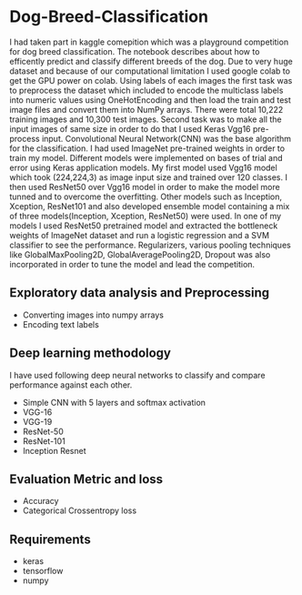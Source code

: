 # Dog-Breed-Classification


I had taken part in kaggle comepition which was a playground competition for dog breed classification. The notebook describes about how to efficently predict and classify different breeds of the dog.  Due to very huge dataset and because of our computational limitation I used google colab to get the GPU power on colab. Using labels of each images the first task was to preprocess the dataset which included to encode the multiclass labels into numeric values using OneHotEncoding and then load the train and test image files and convert them into NumPy arrays. There were total 10,222 training images and 10,300 test images. Second task was to make all the input images of same size in order to do that I used Keras Vgg16 pre-process input. Convolutional Neural Network(CNN) was the base algorithm for the classification. I had used ImageNet pre-trained weights in order to train my model. Different models were implemented on bases of trial and error using Keras application models. My first model used Vgg16 model which took (224,224,3) as image input size and trained over 120 classes. I then used ResNet50 over Vgg16 model in order to make the model more tunned and to overcome the overfitting. Other models such as Inception, Xception, ResNet101 and also developed ensemble model containing a mix of three models(Inception, Xception, ResNet50) were used. In one of my models I used ResNet50 pretrained model and extracted the bottleneck weights of ImageNet dataset and run a logistic regression and a SVM classifier to see the performance. Regularizers, various pooling techniques like GlobalMaxPooling2D, GlobalAveragePooling2D, Dropout was also incorporated in order to tune the model and lead the competition.


## Exploratory data analysis and Preprocessing

* Converting images into numpy arrays
* Encoding text labels

## Deep learning methodology

I have used following deep neural networks to classify and compare performance against each other.

* Simple CNN with 5 layers and softmax activation
* VGG-16
* VGG-19
* ResNet-50
* ResNet-101
* Inception Resnet


## Evaluation Metric and loss

* Accuracy
* Categorical Crossentropy loss



## Requirements

* keras
* tensorflow
* numpy


